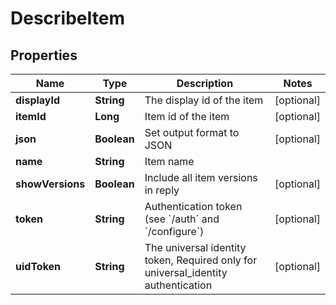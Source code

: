 

# DescribeItem

## Properties

Name | Type | Description | Notes
------------ | ------------- | ------------- | -------------
**displayId** | **String** | The display id of the item |  [optional]
**itemId** | **Long** | Item id of the item |  [optional]
**json** | **Boolean** | Set output format to JSON |  [optional]
**name** | **String** | Item name | 
**showVersions** | **Boolean** | Include all item versions in reply |  [optional]
**token** | **String** | Authentication token (see &#x60;/auth&#x60; and &#x60;/configure&#x60;) |  [optional]
**uidToken** | **String** | The universal identity token, Required only for universal_identity authentication |  [optional]



